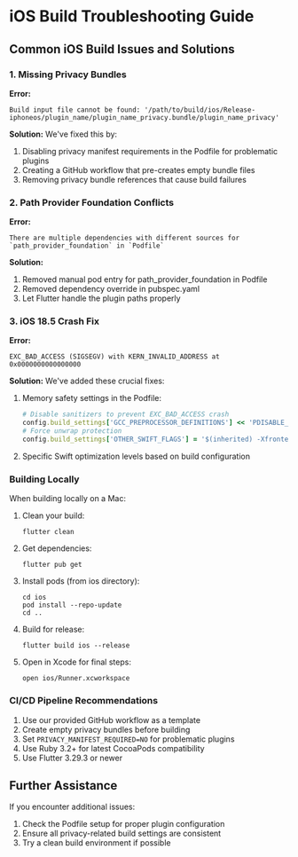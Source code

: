 # iOS Build Troubleshooting Guide

## Common iOS Build Issues and Solutions

### 1. Missing Privacy Bundles

**Error:**

```
Build input file cannot be found: '/path/to/build/ios/Release-iphoneos/plugin_name/plugin_name_privacy.bundle/plugin_name_privacy'
```

**Solution:**
We've fixed this by:

1. Disabling privacy manifest requirements in the Podfile for problematic plugins
2. Creating a GitHub workflow that pre-creates empty bundle files
3. Removing privacy bundle references that cause build failures

### 2. Path Provider Foundation Conflicts

**Error:**

```
There are multiple dependencies with different sources for `path_provider_foundation` in `Podfile`
```

**Solution:**

1. Removed manual pod entry for path_provider_foundation in Podfile
2. Removed dependency override in pubspec.yaml
3. Let Flutter handle the plugin paths properly

### 3. iOS 18.5 Crash Fix

**Error:**

```
EXC_BAD_ACCESS (SIGSEGV) with KERN_INVALID_ADDRESS at 0x0000000000000000
```

**Solution:**
We've added these crucial fixes:

1. Memory safety settings in the Podfile:
   ```ruby
   # Disable sanitizers to prevent EXC_BAD_ACCESS crash
   config.build_settings['GCC_PREPROCESSOR_DEFINITIONS'] << 'PDISABLE_SANITIZERS=1'
   # Force unwrap protection
   config.build_settings['OTHER_SWIFT_FLAGS'] = '$(inherited) -Xfrontend -warn-long-expression-type-checking=100'
   ```
2. Specific Swift optimization levels based on build configuration

### Building Locally

When building locally on a Mac:

1. Clean your build:

   ```
   flutter clean
   ```

2. Get dependencies:

   ```
   flutter pub get
   ```

3. Install pods (from ios directory):

   ```
   cd ios
   pod install --repo-update
   cd ..
   ```

4. Build for release:

   ```
   flutter build ios --release
   ```

5. Open in Xcode for final steps:
   ```
   open ios/Runner.xcworkspace
   ```

### CI/CD Pipeline Recommendations

1. Use our provided GitHub workflow as a template
2. Create empty privacy bundles before building
3. Set `PRIVACY_MANIFEST_REQUIRED=NO` for problematic plugins
4. Use Ruby 3.2+ for latest CocoaPods compatibility
5. Use Flutter 3.29.3 or newer

## Further Assistance

If you encounter additional issues:

1. Check the Podfile setup for proper plugin configuration
2. Ensure all privacy-related build settings are consistent
3. Try a clean build environment if possible

